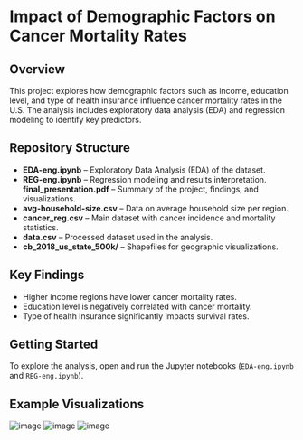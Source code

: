 # Impact of Demographic Factors on Cancer Mortality Rates  

## Overview  
This project explores how demographic factors such as income, education level, and type of health insurance influence cancer mortality rates in the U.S. The analysis includes exploratory data analysis (EDA) and regression modeling to identify key predictors.  

## Repository Structure  
- **EDA-eng.ipynb** – Exploratory Data Analysis (EDA) of the dataset.  
- **REG-eng.ipynb** – Regression modeling and results interpretation.
  **final_presentation.pdf** – Summary of the project, findings, and visualizations.  
- **avg-household-size.csv** – Data on average household size per region.  
- **cancer_reg.csv** – Main dataset with cancer incidence and mortality statistics.  
- **data.csv** – Processed dataset used in the analysis.  
- **cb_2018_us_state_500k/** – Shapefiles for geographic visualizations.  

## Key Findings  
- Higher income regions have lower cancer mortality rates.  
- Education level is negatively correlated with cancer mortality.  
- Type of health insurance significantly impacts survival rates.  

## Getting Started  
To explore the analysis, open and run the Jupyter notebooks (`EDA-eng.ipynb` and `REG-eng.ipynb`).  

## Example Visualizations
![image](https://github.com/user-attachments/assets/d872305c-d835-43ff-b577-449ccc258aab)
![image](https://github.com/user-attachments/assets/432c3f61-0179-4e9a-90b9-d9c2f528df34)
![image](https://github.com/user-attachments/assets/596df7cb-07f4-4b21-b1f8-fcc87d2e713b)
